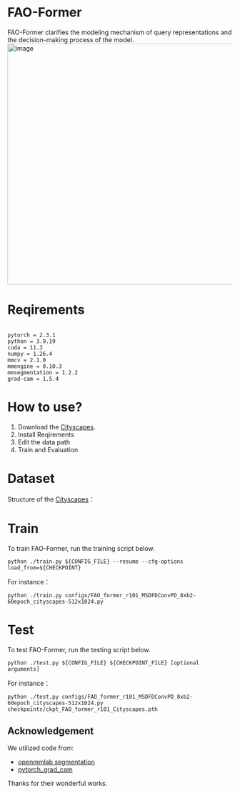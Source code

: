 # FAO-Former
FAO-Former clarifies the modeling mechanism of query representations and the decision-making process of the model.
<img width="1135" height="540" alt="image" src="https://github.com/user-attachments/assets/440db97a-2763-423d-a658-38e2b5aa85e3" />

# Reqirements
```

pytorch = 2.3.1
python = 3.9.19
cuda = 11.3
numpy = 1.26.4
mmcv = 2.1.0
mmengine = 0.10.3
mmsegmentation = 1.2.2
grad-cam = 1.5.4

```

# How to use?

1. Download the [Cityscapes](https://www.cityscapes-dataset.com/).
2. Install Reqirements
3. Edit the data path
4. Train and Evaluation

# Dataset
Structure of the [Cityscapes](https://www.cityscapes-dataset.com/)：

# Train

To train FAO-Former, run the training script below.

```
python ./train.py ${CONFIG_FILE} --resume --cfg-options load_from=${CHECKPOINT}
```

For instance：

```
python ./train.py configs/FAO_former_r101_MSDFDConvPD_8xb2-60epoch_cityscapes-512x1024.py
```

# Test

To test FAO-Former, run the testing script below.
    
```
python ./test.py ${CONFIG_FILE} ${CHECKPOINT_FILE} [optional arguments]
```  

For instance：

```
python ./test.py configs/FAO_former_r101_MSDFDConvPD_8xb2-60epoch_cityscapes-512x1024.py checkpoints/ckpt_FAO_former_r101_Cityscapes.pth
```

## Acknowledgement

We utilized code from:

- [openmmlab segmentation](https://mmsegmentation.readthedocs.io/en/latest/) 
- [pytorch_grad_cam](https://github.com/jacobgil/pytorch-grad-cam/tree/61e9babae8600351b02b6e90864e4807f44f2d4a)  

Thanks for their wonderful works.



